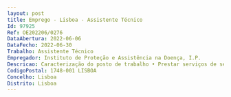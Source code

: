 ```yaml
--- 
layout: post
title: Emprego - Lisboa - Assistente Técnico
Id: 97925
Ref: OE202206/0276
DataAbertura: 2022-06-06
DataFecho: 2022-06-30
Trabalho: Assistente Técnico
Empregador: Instituto de Proteção e Assistência na Doença, I.P.
Descricao: Caracterização do posto de trabalho • Prestar serviços de secretariado e apoio administrativo aos membros do Conselho Diretivo • Apoiar o Conselho Geral e de Supervisão, elaborando convocatórias, minutar atas, enviar correspondência e fazer arquivo • Organização e gestão de agendas  • Organização de reuniões  • Atendimento de chamadas internas e externas, efetuando a sua filtragem e encaminhamento  • Redação de ofícios, memorandos, atas, pareceres e outros textos  • Serviço de expediente   seleção de correspondência emails internos e externos, e encaminhamento para os respetivos interlocutores • Organização de informação, elaboração de documentação e constituição de dossiers  • Manutenção de um arquivo organizado da documentação relevante • Apoio administrativo ao Departamento de Consultoria Clínica, nomeadamente, através da gestão do atendimento online (emails) provenientes dos prestadores e beneficiários, esclarecendo as suas dúvidas e reclamações.
CodigoPostal: 1748-001 LISBOA
Concelho: Lisboa
Distrito: Lisboa
--- 
```

